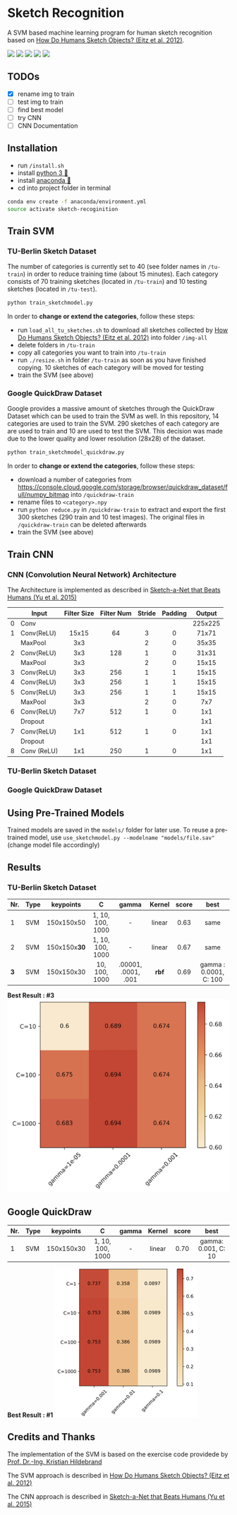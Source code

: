 # Sketch Recognition

A SVM based machine learning program for human sketch recognition based on [How Do Humans Sketch Objects? (Eitz et al. 2012)](http://cybertron.cg.tu-berlin.de/eitz/projects/classifysketch/).

<span> <img src="https://media.giphy.com/media/xThtaiAAht03JkRjFe/giphy.gif" width="160"> <img src="https://media.giphy.com/media/26DN1nteDhIcwwGOY/giphy.gif" width="160">   <img src="https://media.giphy.com/media/l1KcQRJkG8JGphV0k/giphy.gif" width="160"> <img src="https://media.giphy.com/media/xThta1euv6mW2uBFmg/giphy.gif" width="160"> <img src="https://media.giphy.com/media/xThtaoqt6cwyAVnUdy/giphy.gif" width="160">   </span>

## TODOs

- [x] rename img to train
- [ ] test img to train
- [ ] find best model
- [ ] try CNN
- [ ] CNN Documentation

## Installation

- run `/install.sh`
- install [python 3 :snake:](https://www.python.org/downloads/)
- install [anaconda :snake:](https://conda.io/docs/user-guide/install/index.html)
- cd into project folder in terminal
```bash
conda env create -f anaconda/environment.yml
source activate sketch-recoginition
```

## Train SVM

### TU-Berlin Sketch Dataset

The number of categories is currently set to 40 (see folder names in `/tu-train`) in order to reduce training time (about 15 minutes).
Each category consists of 70 training sketches (located in `/tu-train`) and 10 testing sketches (located in `/tu-test`).
```bash
python train_sketchmodel.py
```

In order to **change or extend the categories**, follow these steps: 

- run `load_all_tu_sketches.sh` to download all sketches collected by [How Do Humans Sketch Objects? (Eitz et al. 2012)](http://cybertron.cg.tu-berlin.de/eitz/projects/classifysketch/) into folder `/img-all`
- delete folders in `/tu-train`
- copy all categories you want to train into `/tu-train`
- run `./resize.sh` in folder `/tu-train` as soon as you have finished copying. 10 sketches of each category will be moved for testing
- train the SVM (see above)

### Google QuickDraw Dataset

Google provides a massive amount of sketches through the QuickDraw Dataset which can be used to train the SVM as well. In this repository, 14 categories are used to train the SVM. 290 sketches of each category are are used to train and 10 are used to test the SVM. This decision was made due to the lower quality and lower resolution (28x28) of the dataset.

```bash
python train_sketchmodel_quickdraw.py
```

In order to **change or extend the categories**, follow these steps: 

- download a number of categories from https://console.cloud.google.com/storage/browser/quickdraw_dataset/full/numpy_bitmap into `/quickdraw-train`
- rename files to `<category>.npy`
- run `python reduce.py` in `/quickdraw-train` to extract and export the first 300 sketches (290 train and 10 test images). The original files in `/quickdraw-train` can be deleted afterwards
- train the SVM (see above)

## Train CNN

### CNN (Convolution Neural Network) Architecture

The Architecture is implemented as described in [Sketch-a-Net that Beats Humans (Yu et al. 2015)](https://arxiv.org/pdf/1501.07873.pdf)

|   | Input       | Filter Size | Filter Num | Stride | Padding |  Output |
|---|-------------|:-----------:|:----------:|:------:|:-------:|:-------:|
| 0 | Conv        |             |            |        |         | 225x225 |
| 1 | Conv(ReLU)  |    15x15    |     64     |    3   |    0    |  71x71  |
|   | MaxPool     |     3x3     |            |    2   |    0    |  35x35  |
| 2 | Conv(ReLU)  |     3x3     |     128    |    1   |    0    |  31x31  |
|   | MaxPool     |     3x3     |            |    2   |    0    |  15x15  |
| 3 | Conv(ReLU)  |     3x3     |     256    |    1   |    1    |  15x15  |
| 4 | Conv(ReLU)  |     3x3     |     256    |    1   |    1    |  15x15  |
| 5 | Conv(ReLU)  |     3x3     |     256    |    1   |    1    |  15x15  |
|   | MaxPool     |     3x3     |            |    2   |    0    |   7x7   |
| 6 | Conv(ReLU)  |     7x7     |     512    |    1   |    0    |   1x1   |
|   | Dropout     |             |            |        |         |   1x1   |
| 7 | Conv(ReLU)  |     1x1     |     512    |    1   |    0    |   1x1   |
|   | Dropout     |             |            |        |         |   1x1   |
| 8 | Conv (ReLU) |     1x1     |     250    |    1   |    0    |   1x1   |


### TU-Berlin Sketch Dataset

### Google QuickDraw Dataset

## Using Pre-Trained Models

Trained models are saved in the `models/` folder for later use.
To reuse a pre-trained model, use `use_sketchmodel.py --modelname "models/file.sav"` (change model file accordingly)

## Results

### TU-Berlin Sketch Dataset

| Nr.   | Type | keypoints       | C                |    gamma            | Kernel  | score | best  |
|-------|------|-----------------|:----------------:|:-------------------:|:-------:|:-----:|:-----:|
| 1     | SVM   | 150x150x50     | 1, 10, 100, 1000 | -                   | linear  | 0.63  | same   |
| 2     | SVM   | 150x150x**30** | 1, 10, 100, 1000 | -                   | linear  | 0.67  | same   |
| **3** | SVM   | 150x150x30     | 10, 100, 1000    | .00001, .0001, .001 | **rbf** | 0.69  | gamma : 0.0001, C: 100   |

**Best Result : #3**
![Best Result SVM](md-images/svm_tu-3.png)


## Google QuickDraw

| Nr.   | Type | keypoints       | C                |    gamma            | Kernel  | score | best  |
|-------|------|-----------------|:----------------:|:-------------------:|:-------:|:-----:|:-----:|
| 1     | SVM   | 150x150x30     | 1, 10, 100, 1000 | -                   | linear  |  0.70 | gamma: 0.001, C: 10 |

**Best Result : #1**
![Best Result SVM](md-images/svm_quickdraw-1.png)

## Credits and Thanks

The implementation of the SVM is based on the exercise code providede by [Prof. Dr.-Ing. Kristian Hildebrand](http://hildebrand.beuth-hochschule.de/#/)

The SVM approach is described in [How Do Humans Sketch Objects? (Eitz et al. 2012)](http://cybertron.cg.tu-berlin.de/eitz/projects/classifysketch/)

The CNN approach is described in [Sketch-a-Net that Beats Humans (Yu et al. 2015)](https://arxiv.org/pdf/1501.07873.pdf)